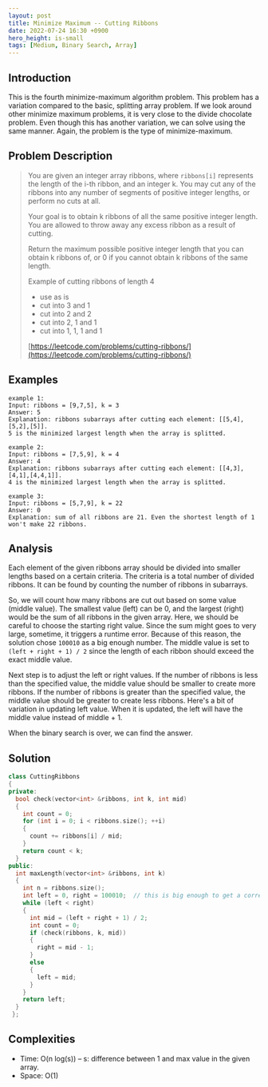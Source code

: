 ```yaml
---
layout: post
title: Minimize Maximum -- Cutting Ribbons
date: 2022-07-24 16:30 +0900
hero_height: is-small
tags: [Medium, Binary Search, Array]
---
```

## Introduction
This is the fourth minimize-maximum algorithm problem.
This problem has a variation compared to the basic, splitting array problem.
If we look around other minimize maximum problems, it is very close to the divide chocolate problem.
Even though this has another variation, we can solve using the same manner.
Again, the problem is the type of minimize-maximum.

## Problem Description
> You are given an integer array ribbons, where `ribbons[i]` represents the length of the i-th ribbon, and an integer k.
> You may cut any of the ribbons into any number of segments of positive integer lengths, or perform no cuts at all.
> 
> Your goal is to obtain k ribbons of all the same positive integer length.
> You are allowed to throw away any excess ribbon as a result of cutting.
>
> Return the maximum possible positive integer length that you can obtain k ribbons of, or 0
> if you cannot obtain k ribbons of the same length.
> 
> Example of cutting ribbons of length 4
> - use as is
> - cut into 3 and 1
> - cut into 2 and 2
> - cut into 2, 1 and 1
> - cut into 1, 1, 1 and 1
> 
> [https://leetcode.com/problems/cutting-ribbons/](https://leetcode.com/problems/cutting-ribbons/)

## Examples
```
example 1:
Input: ribbons = [9,7,5], k = 3
Answer: 5
Explanation: ribbons subarrays after cutting each element: [[5,4],[5,2],[5]].
5 is the minimized largest length when the array is splitted.
```
```
example 2:
Input: ribbons = [7,5,9], k = 4
Answer: 4
Explanation: ribbons subarrays after cutting each element: [[4,3],[4,1],[4,4,1]].
4 is the minimized largest length when the array is splitted.
```
```
example 3:
Input: ribbons = [5,7,9], k = 22
Answer: 0
Explanation: sum of all ribbons are 21. Even the shortest length of 1 won't make 22 ribbons.
```


## Analysis
Each element of the given ribbons array should be divided into smaller lengths based on a certain criteria.
The criteria is a total number of divided ribbons.
It can be found by counting the number of ribbons in subarrays.

So, we will count how many ribbons are cut out based on some value (middle value).
The smallest value (left) can be 0, and the largest (right) would be the sum of all ribbons in the given array.
Here, we should be careful to choose the starting right value.
Since the sum might goes to very large, sometime, it triggers a runtime error.
Because of this reason, the solution chose `100010` as a big enough number.
The middle value is set to `(left + right + 1) / 2` since the length of each ribbon should exceed the exact middle value.

Next step is to adjust the left or right values.
If the number of ribbons is less than the specified value, the middle value should be smaller to create more ribbons.
If the number of ribbons is greater than the specified value, the middle value should be greater to create less ribbons.
Here's a bit of variation in updating left value.
When it is updated, the left will have the middle value instead of middle + 1.

When the binary search is over, we can find the answer.

## Solution
```cpp
class CuttingRibbons
{
private:
  bool check(vector<int> &ribbons, int k, int mid)
  {
    int count = 0;
    for (int i = 0; i < ribbons.size(); ++i)
    {
      count += ribbons[i] / mid;
    }
    return count < k;
  }
public:
  int maxLength(vector<int> &ribbons, int k)
  {
    int n = ribbons.size();
    int left = 0, right = 100010;  // this is big enough to get a correct answer
    while (left < right)
    {
      int mid = (left + right + 1) / 2;
      int count = 0;
      if (check(ribbons, k, mid))
      {
        right = mid - 1;
      }
      else
      {
        left = mid;
      }
    }
    return left;
  }
 };
```

## Complexities
- Time: O(n log(s)) – s: difference between 1 and max value in the given array.
- Space: O(1)
